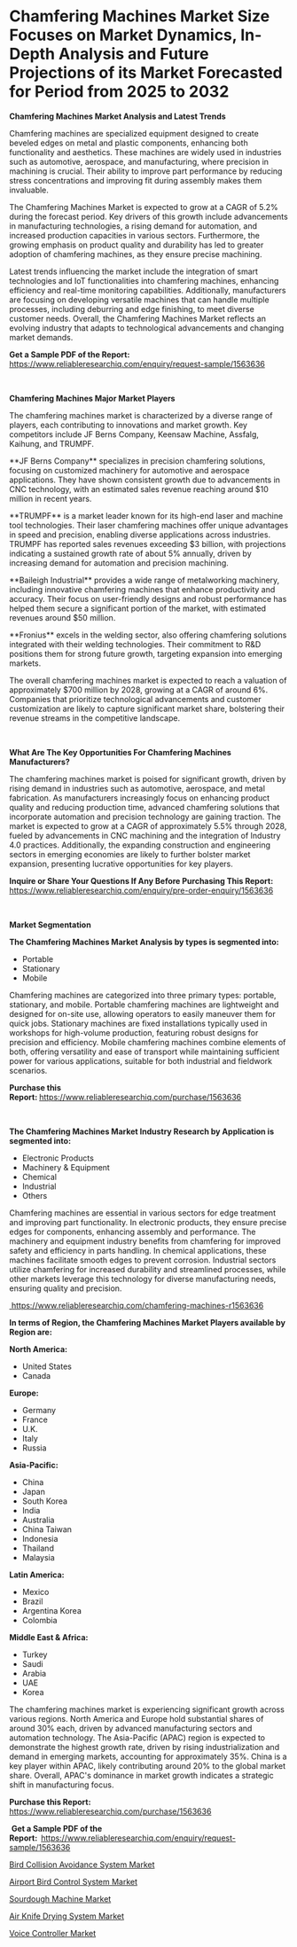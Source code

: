 <p><h1>Chamfering Machines Market Size Focuses on Market Dynamics, In-Depth Analysis and Future Projections of its Market Forecasted for Period from 2025 to 2032</h1></p><p><strong>Chamfering Machines Market Analysis and Latest Trends</strong></p>
<p><p>Chamfering machines are specialized equipment designed to create beveled edges on metal and plastic components, enhancing both functionality and aesthetics. These machines are widely used in industries such as automotive, aerospace, and manufacturing, where precision in machining is crucial. Their ability to improve part performance by reducing stress concentrations and improving fit during assembly makes them invaluable.</p><p>The Chamfering Machines Market is expected to grow at a CAGR of 5.2% during the forecast period. Key drivers of this growth include advancements in manufacturing technologies, a rising demand for automation, and increased production capacities in various sectors. Furthermore, the growing emphasis on product quality and durability has led to greater adoption of chamfering machines, as they ensure precise machining.</p><p>Latest trends influencing the market include the integration of smart technologies and IoT functionalities into chamfering machines, enhancing efficiency and real-time monitoring capabilities. Additionally, manufacturers are focusing on developing versatile machines that can handle multiple processes, including deburring and edge finishing, to meet diverse customer needs. Overall, the Chamfering Machines Market reflects an evolving industry that adapts to technological advancements and changing market demands.</p></p>
<p><strong>Get a Sample PDF of the Report:&nbsp;</strong> <a href="https://www.reliableresearchiq.com/enquiry/request-sample/1563636?utm_campaign=973&utm_medium=2&utm_source=Github&utm_content=ia&utm_term=11042025&utm_id=chamfering-machines">https://www.reliableresearchiq.com/enquiry/request-sample/1563636</a></p>
<p>&nbsp;</p>
<p><strong>Chamfering Machines Major Market Players</strong></p>
<p><p>The chamfering machines market is characterized by a diverse range of players, each contributing to innovations and market growth. Key competitors include JF Berns Company, Keensaw Machine, Assfalg, Kaihung, and TRUMPF. </p><p>**JF Berns Company** specializes in precision chamfering solutions, focusing on customized machinery for automotive and aerospace applications. They have shown consistent growth due to advancements in CNC technology, with an estimated sales revenue reaching around $10 million in recent years.</p><p>**TRUMPF** is a market leader known for its high-end laser and machine tool technologies. Their laser chamfering machines offer unique advantages in speed and precision, enabling diverse applications across industries. TRUMPF has reported sales revenues exceeding $3 billion, with projections indicating a sustained growth rate of about 5% annually, driven by increasing demand for automation and precision machining. </p><p>**Baileigh Industrial** provides a wide range of metalworking machinery, including innovative chamfering machines that enhance productivity and accuracy. Their focus on user-friendly designs and robust performance has helped them secure a significant portion of the market, with estimated revenues around $50 million. </p><p>**Fronius** excels in the welding sector, also offering chamfering solutions integrated with their welding technologies. Their commitment to R&D positions them for strong future growth, targeting expansion into emerging markets. </p><p>The overall chamfering machines market is expected to reach a valuation of approximately $700 million by 2028, growing at a CAGR of around 6%. Companies that prioritize technological advancements and customer customization are likely to capture significant market share, bolstering their revenue streams in the competitive landscape.</p></p>
<p>&nbsp;</p>
<p><strong>What Are The Key Opportunities For Chamfering Machines Manufacturers?</strong></p>
<p><p>The chamfering machines market is poised for significant growth, driven by rising demand in industries such as automotive, aerospace, and metal fabrication. As manufacturers increasingly focus on enhancing product quality and reducing production time, advanced chamfering solutions that incorporate automation and precision technology are gaining traction. The market is expected to grow at a CAGR of approximately 5.5% through 2028, fueled by advancements in CNC machining and the integration of Industry 4.0 practices. Additionally, the expanding construction and engineering sectors in emerging economies are likely to further bolster market expansion, presenting lucrative opportunities for key players.</p></p>
<p><strong>Inquire or Share Your Questions If Any Before Purchasing This Report:</strong> <a href="https://www.reliableresearchiq.com/enquiry/pre-order-enquiry/1563636?utm_campaign=973&utm_medium=2&utm_source=Github&utm_content=ia&utm_term=11042025&utm_id=chamfering-machines">https://www.reliableresearchiq.com/enquiry/pre-order-enquiry/1563636</a></p>
<p>&nbsp;</p>
<p><strong>Market Segmentation</strong></p>
<p><strong>The Chamfering Machines Market Analysis by types is segmented into:</strong></p>
<p><ul><li>Portable</li><li>Stationary</li><li>Mobile</li></ul></p>
<p><p>Chamfering machines are categorized into three primary types: portable, stationary, and mobile. Portable chamfering machines are lightweight and designed for on-site use, allowing operators to easily maneuver them for quick jobs. Stationary machines are fixed installations typically used in workshops for high-volume production, featuring robust designs for precision and efficiency. Mobile chamfering machines combine elements of both, offering versatility and ease of transport while maintaining sufficient power for various applications, suitable for both industrial and fieldwork scenarios.</p></p>
<p><strong>Purchase this Report:&nbsp;</strong><a href="https://www.reliableresearchiq.com/purchase/1563636?utm_campaign=973&utm_medium=2&utm_source=Github&utm_content=ia&utm_term=11042025&utm_id=chamfering-machines">https://www.reliableresearchiq.com/purchase/1563636</a></p>
<p>&nbsp;</p>
<p><strong>The Chamfering Machines Market Industry Research by Application is segmented into:</strong></p>
<p><ul><li>Electronic Products</li><li>Machinery & Equipment</li><li>Chemical</li><li>Industrial</li><li>Others</li></ul></p>
<p><p>Chamfering machines are essential in various sectors for edge treatment and improving part functionality. In electronic products, they ensure precise edges for components, enhancing assembly and performance. The machinery and equipment industry benefits from chamfering for improved safety and efficiency in parts handling. In chemical applications, these machines facilitate smooth edges to prevent corrosion. Industrial sectors utilize chamfering for increased durability and streamlined processes, while other markets leverage this technology for diverse manufacturing needs, ensuring quality and precision.</p></p>
<p><a href="https://www.reliableresearchiq.com/chamfering-machines-r1563636?utm_campaign=973&utm_medium=2&utm_source=Github&utm_content=ia&utm_term=11042025&utm_id=chamfering-machines">&nbsp;https://www.reliableresearchiq.com/chamfering-machines-r1563636</a></p>
<p><strong>In terms of Region, the Chamfering Machines Market Players available by Region are:</strong></p>
<p>
    <p> <strong> North America: </strong>
        <ul>
            <li>United States</li>
            <li>Canada</li>
        </ul>
        </p> 
    <p> <strong> Europe: </strong>
        <ul>
            <li>Germany</li>
            <li>France</li>
            <li>U.K.</li>
            <li>Italy</li>
            <li>Russia</li>
        </ul>
        </p> 
    <p> <strong> Asia-Pacific: </strong>
        <ul>
            <li>China</li>
            <li>Japan</li>
            <li>South Korea</li>
            <li>India</li>
            <li>Australia</li>
            <li>China Taiwan</li>
            <li>Indonesia</li>
            <li>Thailand</li>
            <li>Malaysia</li>
        </ul>
        </p> 
    <p> <strong> Latin America: </strong>
        <ul>
            <li>Mexico</li>
            <li>Brazil</li>
            <li>Argentina Korea</li>
            <li>Colombia</li>
        </ul>
        </p> 
    <p> <strong> Middle East & Africa: </strong>
        <ul>
            <li>Turkey</li>
            <li>Saudi</li>
            <li>Arabia</li>
            <li>UAE</li>
            <li>Korea</li>
        </ul>
    </p>
    </p>
<p><p>The chamfering machines market is experiencing significant growth across various regions. North America and Europe hold substantial shares of around 30% each, driven by advanced manufacturing sectors and automation technology. The Asia-Pacific (APAC) region is expected to demonstrate the highest growth rate, driven by rising industrialization and demand in emerging markets, accounting for approximately 35%. China is a key player within APAC, likely contributing around 20% to the global market share. Overall, APAC's dominance in market growth indicates a strategic shift in manufacturing focus.</p></p>
<p><strong>Purchase this Report: </strong><a href="https://www.reliableresearchiq.com/purchase/1563636?utm_campaign=973&utm_medium=2&utm_source=Github&utm_content=ia&utm_term=11042025&utm_id=chamfering-machines">https://www.reliableresearchiq.com/purchase/1563636</a></p>
<p>&nbsp;<strong>Get a Sample PDF of the Report:&nbsp;&nbsp;</strong><a href="https://www.reliableresearchiq.com/enquiry/request-sample/1563636?utm_campaign=973&utm_medium=2&utm_source=Github&utm_content=ia&utm_term=11042025&utm_id=chamfering-machines">https://www.reliableresearchiq.com/enquiry/request-sample/1563636</a></p>
<p><strong></strong></p>
<p><p><a href="https://github.com/JakirUddin511/Market-Research-Report-List-2/blob/main/bird-collision-avoidance-system-market.md?utm_campaign=973&utm_medium=2&utm_source=Github&utm_content=ia&utm_term=11042025&utm_id=chamfering-machines">Bird Collision Avoidance System Market</a></p><p><a href="https://github.com/zahrigayda1h/Market-Research-Report-List-1/blob/main/airport-bird-control-system-market.md?utm_campaign=973&utm_medium=2&utm_source=Github&utm_content=ia&utm_term=11042025&utm_id=chamfering-machines">Airport Bird Control System Market</a></p><p><a href="https://github.com/piskofraisel/Market-Research-Report-List-1/blob/main/sourdough-machine-market.md?utm_campaign=973&utm_medium=2&utm_source=Github&utm_content=ia&utm_term=11042025&utm_id=chamfering-machines">Sourdough Machine Market</a></p><p><a href="https://github.com/ChiragRP21/Market-Research-Report-List-7/blob/main/air-knife-drying-system-market.md?utm_campaign=973&utm_medium=2&utm_source=Github&utm_content=ia&utm_term=11042025&utm_id=chamfering-machines">Air Knife Drying System Market</a></p><p><a href="https://github.com/fettycahow90/Market-Research-Report-List-1/blob/main/voice-controller-market.md?utm_campaign=973&utm_medium=2&utm_source=Github&utm_content=ia&utm_term=11042025&utm_id=chamfering-machines">Voice Controller Market</a></p></p>
